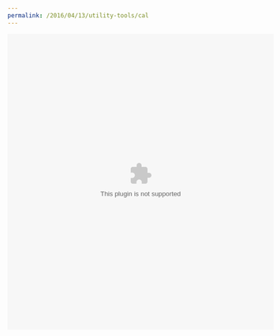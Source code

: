 ```yaml
---
permalink: /2016/04/13/utility-tools/cal
---
```


<embed src="/assets/tools/jisuanqi.swf" width="540" height="600" align="center" />
